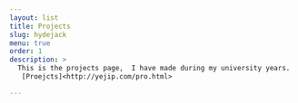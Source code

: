 ```yaml
---
layout: list
title: Projects
slug: hydejack
menu: true
order: 1
description: >
  This is the projects page,  I have made during my university years.
   [Proejcts]<http://yejip.com/pro.html>

---
```

